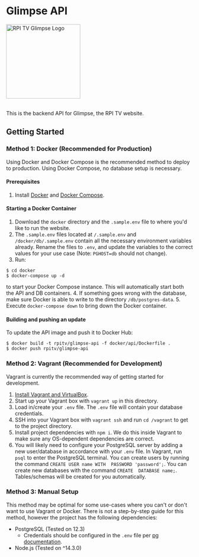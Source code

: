 # Glimpse API

<img src="https://imgur.com/dmZSyhe.png" width="200px" alt="RPI TV Glimpse Logo" />
<br>
<br>

This is the backend API for Glimpse, the RPI TV website.
## Getting Started

### Method 1: Docker (Recommended for Production)
Using Docker and Docker Compose is the recommended method to deploy to production. Using
Docker Compose, no database setup is necessary.

#### Prerequisites
1. Install [Docker](https://docs.docker.com/get-docker/) and [Docker Compose](https://docs.docker.com/compose/install/).

#### Starting a Docker Container
1. Download the `docker` directory and the `.sample.env` file to where you'd like to run the website.
2. The `.sample.env` files located at `/.sample.env` and `/docker/db/.sample.env` contain all the
necessary environment variables already. Rename the files to `.env`, and update the variables to the correct
values for your use case (Note: `PGHOST=db` should not change).
3. Run: 
```shell script
$ cd docker
$ docker-compose up -d
```
to start your Docker Compose instance. This will automatically start both the API and DB containers.
4. If something goes wrong with the database, make sure Docker is able to write to the directory `/db/postgres-data`.
5. Execute `docker-compose down` to bring down the Docker container.

#### Building and pushing an update
To update the API image and push it to Docker Hub:
```shell script
$ docker build -t rpitv/glimpse-api -f docker/api/Dockerfile .
$ docker push rpitv/glimpse-api
```

### Method 2: Vagrant (Recommended for Development)
Vagrant is currently the recommended way of getting started for development.

1. [Install Vagrant and VirtualBox](https://www.vagrantup.com/intro/getting-started/install.html).
2. Start up your Vagrant box with `vagrant up` in this directory.
3. Load in/create your `.env` file. The `.env` file will contain your database credentials.
4. SSH into your Vagrant box with `vagrant ssh` and run `cd /vagrant` to get to the project 
directory.
5. Install project dependencies with `npm i`. We do this inside Vagrant to make sure any
   OS-dependent dependencies are correct.
6. You will likely need to configure your PostgreSQL server by adding a new user/database
   in accordance with your `.env` file. In Vagrant, run `psql` to enter the PostgreSQL 
   terminal. You can create users by running the command `CREATE USER name WITH 
   PASSWORD 'password';`. You can create new databases with the command `CREATE 
   DATABASE name;`. Tables/schemas will be created for you automatically.
### Method 3: Manual Setup
This method may be optimal for some use-cases where you can't or don't want to use Vagrant or Docker.
There is not a step-by-step guide for this method, however the project has the following dependencies:

* PostgreSQL (Tested on 12.3)
    * Credentials should be configured in the `.env` file per 
    [pg documentation](https://node-postgres.com/).
* Node.js (Tested on ^14.3.0)

